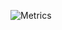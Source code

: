 ![Metrics](https://metrics.lecoq.io/ptforness?template=classic&base.header=0&isocalendar=1&languages=1&lines=1&habits=1&followup=1&achievements=1&leetcode=1&base=header%2C%20activity%2C%20community%2C%20repositories%2C%20metadata&base.indepth=false&base.hireable=false&base.skip=false&isocalendar=false&isocalendar.duration=half-year&languages=false&languages.ignored=html%2Ccss%2Cdockerfile&languages.limit=8&languages.threshold=0%25&languages.other=true&languages.colors=github&languages.sections=most-used&languages.details=percentage&languages.indepth=true&languages.analysis.timeout=15&languages.analysis.timeout.repositories=7.5&languages.categories=markup%2C%20programming&languages.recent.categories=markup%2C%20programming&languages.recent.load=300&languages.recent.days=14&lines=false&lines.sections=base&lines.repositories.limit=4&lines.history.limit=1&habits=false&habits.from=200&habits.days=14&habits.facts=true&habits.charts=false&habits.charts.type=classic&habits.trim=false&habits.languages.limit=8&habits.languages.threshold=0%25&followup=false&followup.sections=repositories&followup.indepth=false&followup.archived=true&achievements=false&achievements.threshold=B&achievements.secrets=true&achievements.display=compact&achievements.limit=0&leetcode=false&leetcode.user=ptforness&leetcode.sections=solved&leetcode.limit.skills=10&leetcode.limit.recent=2&config.timezone=America%2FNew_York&config.padding=0%2C%208%20%2B%2021%25)
